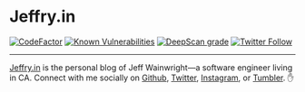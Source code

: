 # Jeffry.in

[![CodeFactor](https://www.codefactor.io/repository/github/yowainwright/yowainwright.github.io/badge)](https://www.codefactor.io/repository/github/yowainwright/yowainwright.github.io)
[![Known Vulnerabilities](https://snyk.io/test/github/yowainwright/yowainwright.github.io/badge.svg)](https://snyk.io/test/github/yowainwright/yowainwright.github.io)
[![DeepScan grade](https://deepscan.io/api/teams/8416/projects/10577/branches/148587/badge/grade.svg)](https://deepscan.io/dashboard#view=project&tid=8416&pid=10577&bid=148587)
[![Twitter Follow](https://img.shields.io/twitter/follow/yowainwright.svg)](https://twitter.com/yowainwright)

---

[Jeffry.in](https://jeffry.in) is the personal blog of Jeff Wainwright—a software engineer living in CA.
Connect with me socially on [Github](https://github.com/yowainwright), [Twitter](https://twitter.com/yowainwright), [Instagram](https://www.instagram.com/yowainwright/), or [Tumbler](http://ratherbe.in/). ✋
